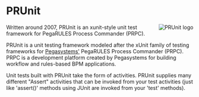 # PRUnit

<img src="https://github.com/downloads/evanspa/PRUnit/prunit-logo.jpg" alt="PRUnit logo" align="right" />

Written around 2007, PRUnit is an xunit-style unit test framework for PegaRULES Process Commander (PRPC).

PRUnit is a unit testing framework modeled after the xUnit family of testing frameworks for [Pegasystems'](http://www.pega.com) PegaRULES Process Commander (PRPC). PRPC is a development platform created by Pegasystems for building workflow and rules-based BPM applications.

Unit tests built with PRUnit take the form of activities. PRUnit supplies many different "Assert" activities that can be invoked from your test activities (just like 'assert()' methods using JUnit are invoked from your 'test' methods).
